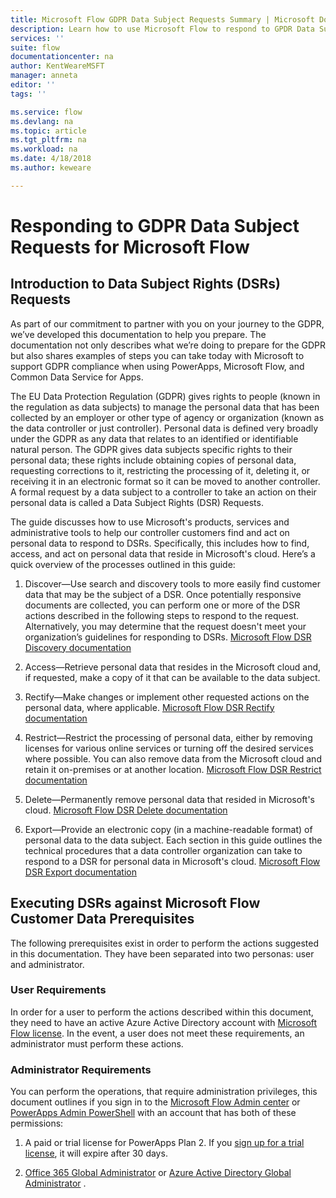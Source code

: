 ```yaml
---
title: Microsoft Flow GDPR Data Subject Requests Summary | Microsoft Docs
description: Learn how to use Microsoft Flow to respond to GPDR Data Subject Requests.  
services: ''
suite: flow
documentationcenter: na
author: KentWeareMSFT
manager: anneta
editor: ''
tags: ''

ms.service: flow
ms.devlang: na
ms.topic: article
ms.tgt_pltfrm: na
ms.workload: na
ms.date: 4/18/2018
ms.author: keweare

---
```

# Responding to GDPR Data Subject Requests for Microsoft Flow

## Introduction to Data Subject Rights (DSRs) Requests

As part of our commitment to partner with you on your journey to the GDPR, we’ve developed this documentation to help you prepare. The documentation not only describes what we’re doing to prepare for the GDPR but also shares examples of steps you can take today with Microsoft to support GDPR compliance when using PowerApps, Microsoft Flow, and Common Data Service for Apps.

The EU Data Protection Regulation (GDPR) gives rights to people (known in the regulation as data subjects) to manage the personal data that has been collected by an employer or other type of agency or organization (known as the data controller or just controller). Personal data is defined very broadly under the GDPR as any data that relates to an identified or identifiable natural person. The GDPR gives data subjects specific rights to their personal data; these rights include obtaining copies of personal data, requesting corrections to it, restricting the processing of it, deleting it, or receiving it in an electronic format so it can be moved to another controller. A formal request by a data subject to a controller to take an action on their personal data is called a Data Subject Rights (DSR) Requests.

The guide discusses how to use Microsoft's products, services and administrative tools to help our controller customers find and act on personal data to respond to DSRs. Specifically, this includes how to find, access, and act on personal data that reside in Microsoft's cloud. Here’s a quick overview of the processes outlined in this guide:

1.	Discover—Use search and discovery tools to more easily find customer data that may be the subject of a DSR. Once potentially responsive documents are collected, you can perform one or more of the DSR actions described in the following steps to respond to the request. Alternatively, you may determine that the request doesn't meet your organization’s guidelines for responding to DSRs. [Microsoft Flow DSR Discovery documentation](gdpr-dsr-discovery.md)

1. Access—Retrieve personal data that resides in the Microsoft cloud and, if requested, make a copy of it that can be available to the data subject.

1.	Rectify—Make changes or implement other requested actions on the personal data, where applicable. [Microsoft Flow DSR Rectify documentation](gdpr-dsr-rectify.md)

1. Restrict—Restrict the processing of personal data, either by removing licenses for various online services or turning off the desired services where possible. You can also remove data from the Microsoft cloud and retain it on-premises or at another location. [Microsoft Flow DSR Restrict documentation](gdpr-dsr-restrict.md) 

1. Delete—Permanently remove personal data that resided in Microsoft's cloud. [Microsoft Flow DSR Delete documentation](gdpr-dsr-delete.md)

1. Export—Provide an electronic copy (in a machine-readable format) of personal data to the data subject.
Each section in this guide outlines the technical procedures that a data controller organization can take to respond to a DSR for personal data in Microsoft's cloud.	[Microsoft Flow DSR Export documentation](gdpr-dsr-export.md)
	
## Executing DSRs against Microsoft Flow Customer Data Prerequisites

The following prerequisites exist in order to perform the actions suggested in this documentation.  They have been separated into two personas: user and administrator.

### User Requirements

In order for a user to perform the actions described within this document, they need to have an active Azure Active Directory account with [Microsoft Flow license](https://preview.flow.microsoft.com/en-us/pricing/). In the event, a user does not meet these requirements, an administrator must perform these actions.

### Administrator Requirements
You can perform the operations, that require administration privileges, this document outlines if you sign in to the [Microsoft Flow Admin center](https://admin.flow.microsoft.com/)  or [PowerApps Admin PowerShell](https://go.microsoft.com/fwlink/?linkid=871804) with an account that has both of these permissions:
1. A paid or trial license for PowerApps Plan 2.
If you [sign up for a trial license](http://web.powerapps.com/trial), it will expire after 30 days.

1. [Office 365 Global Administrator](https://support.office.com/article/assign-admin-roles-in-office-365-for-business-eac4d046-1afd-4f1a-85fc-8219c79e1504) or [Azure Active Directory Global Administrator](https://docs.microsoft.com/azure/active-directory/active-directory-assign-admin-roles-azure-portal) .


